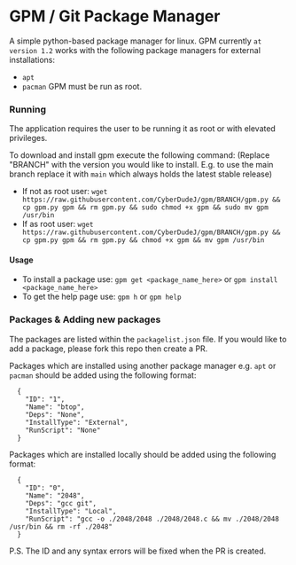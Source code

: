 # GPM / Git Package Manager
A simple python-based package manager for linux. GPM currently ``at version 1.2`` works with the following package managers for external installations:
* ``apt``
* ``pacman``
GPM must be run as root.

### Running
The application requires the user to be running it as root or with elevated privileges.

To download and install gpm execute the following command: (Replace "BRANCH" with the version you would like to install. E.g. to use the main branch replace it with ``main`` which always holds the latest stable release)
* If not as root user: ```wget https://raw.githubusercontent.com/CyberDudeJ/gpm/BRANCH/gpm.py && cp gpm.py gpm && rm gpm.py && sudo chmod +x gpm && sudo mv gpm /usr/bin```
* If as root user: ```wget https://raw.githubusercontent.com/CyberDudeJ/gpm/BRANCH/gpm.py && cp gpm.py gpm && rm gpm.py && chmod +x gpm && mv gpm /usr/bin```

#### Usage
* To install a package use: ``gpm get <package_name_here>`` or ``gpm install <package_name_here>``
* To get the help page use: ``gpm h`` or ``gpm help``


### Packages & Adding new packages
The packages are listed within the ``packagelist.json`` file. If you would like to add a package, please fork this repo then create a PR. 

Packages which are installed using another package manager e.g. ``apt`` or ``pacman`` should be added using the following format:
```
  {
    "ID": "1",
    "Name": "btop",
    "Deps": "None",
    "InstallType": "External",
    "RunScript": "None"
  }
```

Packages which are installed locally should be added using the following format:
```
  {
    "ID": "0",
    "Name": "2048",
    "Deps": "gcc git",
    "InstallType": "Local",
    "RunScript": "gcc -o ./2048/2048 ./2048/2048.c && mv ./2048/2048 /usr/bin && rm -rf ./2048"
  }
```

P.S. The ID and any syntax errors will be fixed when the PR is created.

